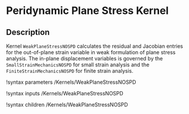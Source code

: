 # Peridynamic Plane Stress Kernel

## Description

Kernel `WeakPlaneStressNOSPD` calculates the residual and Jacobian entries for the out-of-plane strain variable in weak formulation of plane stress analysis. The in-plane displacement variables is governed by the `SmallStrainMechanicsNOSPD` for small strain analysis and the `FiniteStrainMechanicsNOSPD` for finite strain analysis.

!syntax parameters /Kernels/WeakPlaneStressNOSPD

!syntax inputs /Kernels/WeakPlaneStressNOSPD

!syntax children /Kernels/WeakPlaneStressNOSPD
